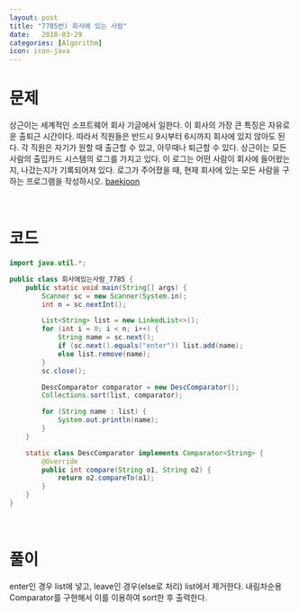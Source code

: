 ```yaml
---
layout: post
title: "7785번) 회사에 있는 사람"
date:   2018-03-29
categories: [Algorithm]
icon: icon-java
---
```


# 문제
상근이는 세계적인 소프트웨어 회사 기글에서 일한다. 이 회사의 가장 큰 특징은 자유로운 출퇴근 시간이다. 따라서 직원들은 반드시 9시부터 6시까지 회사에 있지 않아도 된다. 각 직원은 자기가 원할 때 출근할 수 있고, 아무때나 퇴근할 수 있다. 상근이는 모든 사람의 출입카드 시스템의 로그를 가지고 있다. 이 로그는 어떤 사람이 회사에 들어왔는지, 나갔는지가 기록되어져 있다. 로그가 주어졌을 때, 현재 회사에 있는 모든 사람을 구하는 프로그램을 작성하시오. [baekjoon](https://www.acmicpc.net/problem/7785)

<br>

# 코드
```java
import java.util.*;

public class 회사에있는사람_7785 {
    public static void main(String[] args) {
        Scanner sc = new Scanner(System.in);
        int n = sc.nextInt();

        List<String> list = new LinkedList<>();
        for (int i = 0; i < n; i++) {
            String name = sc.next();
            if (sc.next().equals("enter")) list.add(name);
            else list.remove(name);
        }
        sc.close();

        DescComparator comparator = new DescComparator();
        Collections.sort(list, comparator);

        for (String name : list) {
            System.out.println(name);
        }
    }

    static class DescComparator implements Comparator<String> {
        @Override
        public int compare(String o1, String o2) {
            return o2.compareTo(o1);
        }
    }
}
```

<br>

# 풀이
enter인 경우 list에 넣고, leave인 경우(else로 처리) list에서 제거한다. 내림차순용 Comparator를 구현해서 이를 이용하여 sort한 후 출력한다.
